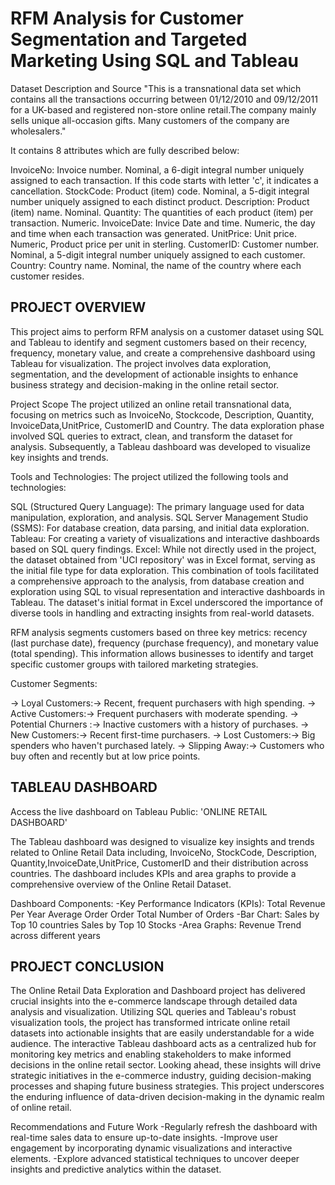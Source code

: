 
# RFM Analysis for Customer Segmentation and Targeted Marketing Using SQL and Tableau

Dataset Description and Source
"This is a transnational data set which contains all the transactions occurring between 01/12/2010 and 09/12/2011 for a UK-based and registered non-store online retail.The company mainly sells unique all-occasion gifts. Many customers of the company are wholesalers."

It contains 8 attributes which are fully described below:

InvoiceNo: Invoice number. Nominal, a 6-digit integral number uniquely assigned to each transaction. If this code starts with letter 'c', it indicates a cancellation.
StockCode: Product (item) code. Nominal, a 5-digit integral number uniquely assigned to each distinct product.
Description: Product (item) name. Nominal.
Quantity: The quantities of each product (item) per transaction. Numeric.
InvoiceDate: Invice Date and time. Numeric, the day and time when each transaction was generated.
UnitPrice: Unit price. Numeric, Product price per unit in sterling.
CustomerID: Customer number. Nominal, a 5-digit integral number uniquely assigned to each customer.
Country: Country name. Nominal, the name of the country where each customer resides.


## PROJECT OVERVIEW
This project aims to perform RFM analysis on a customer dataset using SQL and Tableau to identify and segment customers based on their recency, frequency, monetary value, and create a comprehensive dashboard using Tableau for visualization. The project involves data exploration, segmentation, and the development of actionable insights to enhance business strategy and decision-making in the online retail sector.

Project Scope
The project utilized an online retail transnational data, focusing on metrics such as InvoiceNo, Stockcode, Description, Quantity, InvoiceData,UnitPrice, CustomerID and Country. The data exploration phase involved SQL queries to extract, clean, and transform the dataset for analysis. Subsequently, a Tableau dashboard was developed to visualize key insights and trends.

Tools and Technologies:
The project utilized the following tools and technologies:

SQL (Structured Query Language): The primary language used for data manipulation, exploration, and analysis.
SQL Server Management Studio (SSMS): For database creation, data parsing, and initial data exploration.
Tableau: For creating a variety of visualizations and interactive dashboards based on SQL query findings.
Excel: While not directly used in the project, the dataset obtained from 'UCI repository' was in Excel format, serving as the initial file type for data exploration.
This combination of tools facilitated a comprehensive approach to the analysis, from database creation and exploration using SQL to visual representation and interactive dashboards in Tableau. The dataset's initial format in Excel underscored the importance of diverse tools in handling and extracting insights from real-world datasets.

RFM analysis segments customers based on three key metrics: recency (last purchase date), frequency (purchase frequency), and monetary value (total spending). This information allows businesses to identify and target specific customer groups with tailored marketing strategies.

Customer Segments:

→ Loyal Customers:→ Recent, frequent purchasers with high spending.
→ Active Customers:→ Frequent purchasers with moderate spending.
→ Potential Churners :→ Inactive customers with a history of purchases.
→ New Customers:→ Recent first-time purchasers.
→ Lost Customers:→ Big spenders who haven't purchased lately.
→ Slipping Away:→ Customers who buy often and recently but at low price points.
## TABLEAU DASHBOARD
Access the live dashboard on Tableau Public: 'ONLINE RETAIL DASHBOARD'

The Tableau dashboard was designed to visualize key insights and trends related to Online Retail Data including, InvoiceNo, StockCode, Description, Quantity,InvoiceDate,UnitPrice, CustomerID and their distribution across countries. The dashboard includes KPIs and area graphs to provide a comprehensive overview of the Online Retail Dataset.

Dashboard Components:
-Key Performance Indicators (KPIs):
Total Revenue Per Year
Average Order Order
Total Number of Orders
-Bar Chart:
Sales by Top 10 countries
Sales by Top 10 Stocks
-Area Graphs:
Revenue Trend across different years
## PROJECT CONCLUSION
The Online Retail Data Exploration and Dashboard project has delivered crucial insights into the e-commerce landscape through detailed data analysis and visualization. Utilizing SQL queries and Tableau's robust visualization tools, the project has transformed intricate online retail datasets into actionable insights that are easily understandable for a wide audience. The interactive Tableau dashboard acts as a centralized hub for monitoring key metrics and enabling stakeholders to make informed decisions in the online retail sector. Looking ahead, these insights will drive strategic initiatives in the e-commerce industry, guiding decision-making processes and shaping future business strategies. This project underscores the enduring influence of data-driven decision-making in the dynamic realm of online retail.

Recommendations and Future Work
-Regularly refresh the dashboard with real-time sales data to ensure up-to-date insights.
-Improve user engagement by incorporating dynamic visualizations and interactive elements.
-Explore advanced statistical techniques to uncover deeper insights and predictive analytics within the dataset.
